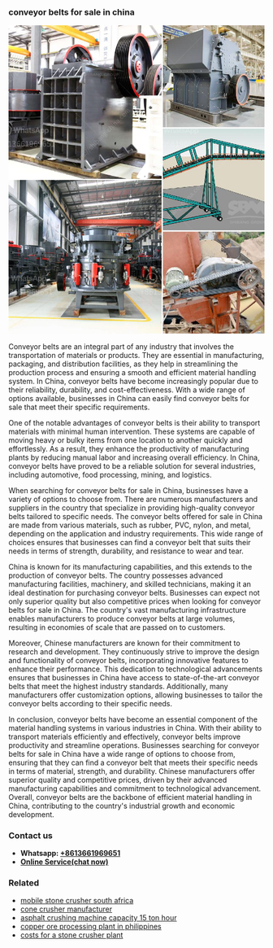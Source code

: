 <h3>conveyor belts for sale in china</h3><img src='1708499356.jpg' alt=''><p>Conveyor belts are an integral part of any industry that involves the transportation of materials or products. They are essential in manufacturing, packaging, and distribution facilities, as they help in streamlining the production process and ensuring a smooth and efficient material handling system. In China, conveyor belts have become increasingly popular due to their reliability, durability, and cost-effectiveness. With a wide range of options available, businesses in China can easily find conveyor belts for sale that meet their specific requirements.</p><p>One of the notable advantages of conveyor belts is their ability to transport materials with minimal human intervention. These systems are capable of moving heavy or bulky items from one location to another quickly and effortlessly. As a result, they enhance the productivity of manufacturing plants by reducing manual labor and increasing overall efficiency. In China, conveyor belts have proved to be a reliable solution for several industries, including automotive, food processing, mining, and logistics.</p><p>When searching for conveyor belts for sale in China, businesses have a variety of options to choose from. There are numerous manufacturers and suppliers in the country that specialize in providing high-quality conveyor belts tailored to specific needs. The conveyor belts offered for sale in China are made from various materials, such as rubber, PVC, nylon, and metal, depending on the application and industry requirements. This wide range of choices ensures that businesses can find a conveyor belt that suits their needs in terms of strength, durability, and resistance to wear and tear.</p><p>China is known for its manufacturing capabilities, and this extends to the production of conveyor belts. The country possesses advanced manufacturing facilities, machinery, and skilled technicians, making it an ideal destination for purchasing conveyor belts. Businesses can expect not only superior quality but also competitive prices when looking for conveyor belts for sale in China. The country's vast manufacturing infrastructure enables manufacturers to produce conveyor belts at large volumes, resulting in economies of scale that are passed on to customers.</p><p>Moreover, Chinese manufacturers are known for their commitment to research and development. They continuously strive to improve the design and functionality of conveyor belts, incorporating innovative features to enhance their performance. This dedication to technological advancements ensures that businesses in China have access to state-of-the-art conveyor belts that meet the highest industry standards. Additionally, many manufacturers offer customization options, allowing businesses to tailor the conveyor belts according to their specific needs.</p><p>In conclusion, conveyor belts have become an essential component of the material handling systems in various industries in China. With their ability to transport materials efficiently and effectively, conveyor belts improve productivity and streamline operations. Businesses searching for conveyor belts for sale in China have a wide range of options to choose from, ensuring that they can find a conveyor belt that meets their specific needs in terms of material, strength, and durability. Chinese manufacturers offer superior quality and competitive prices, driven by their advanced manufacturing capabilities and commitment to technological advancement. Overall, conveyor belts are the backbone of efficient material handling in China, contributing to the country's industrial growth and economic development.</p><h3>Contact us</h3><ul><li><strong>Whatsapp:&nbsp;<a href="https://wa.me/8613661969651">+8613661969651</a></strong></li><li><a href="https://swt.shibang-china.com/?git&amp;zhl&amp;conveyor belts for sale in china"><strong>Online Service(chat now)</strong></a></li></ul><h3>Related</h3><ul><li><a href='mobile stone crusher south africa.md'>mobile stone crusher south africa</a></li><li><a href='cone crusher manufacturer.md'>cone crusher manufacturer</a></li><li><a href='asphalt crushing machine capacity 15 ton hour.md'>asphalt crushing machine capacity 15 ton hour</a></li><li><a href='copper ore processing plant in philippines.md'>copper ore processing plant in philippines</a></li><li><a href='costs for a stone crusher plant.md'>costs for a stone crusher plant</a></li></ul>